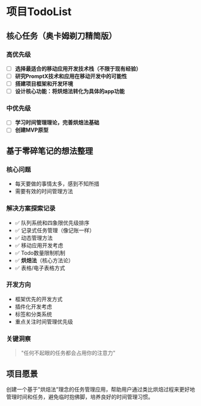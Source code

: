 # 项目TodoList

## 核心任务（奥卡姆剃刀精简版）

### 高优先级

* [ ] **选择最适合的移动应用开发技术栈（不限于现有经验）**
* [ ] **研究PromptX技术和应用在移动开发中的可能性**
* [ ] **搭建项目框架和开发环境**
* [ ] **设计核心功能：将烘焙法转化为具体的app功能**

### 中优先级

* [ ] **学习时间管理理论，完善烘焙法基础**
* [ ] **创建MVP原型**

## 基于零碎笔记的想法整理

### 核心问题
* 每天要做的事情太多，感到不知所措
* 需要有效的时间管理方法

### 解决方案探索记录
* ✅ 队列系统和四象限优先级排序
* ✅ 记录式任务管理（像记账一样）
* ✅ 动态管理方法
* ✅ 移动应用开发考虑
* ✅ Todo数量限制机制
* ✅ **烘焙法**（核心方法论）
* ✅ 表格/电子表格方式

### 开发方向
* 框架优先的开发方式
* 插件化开发考虑
* 标签和分类系统
* 重点关注时间管理优先级

### 关键洞察
> "任何不起眼的任务都会占用你的注意力"

## 项目愿景

创建一个基于"烘焙法"理念的任务管理应用，帮助用户通过类比烘焙过程来更好地管理时间和任务，避免临时抱佛脚，培养良好的时间管理习惯。
